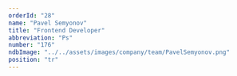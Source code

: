 ```yaml
---
orderId: "28"
name: "Pavel Semyonov"
title: "Frontend Developer"
abbreviation: "Ps"
number: "176"
ndbImage: "../../assets/images/company/team/PavelSemyonov.png"
position: "tr"
---
```

